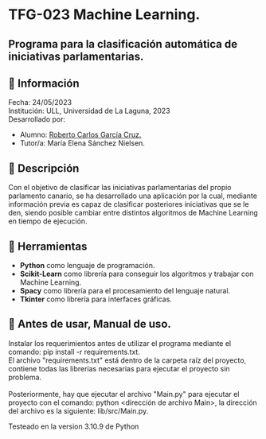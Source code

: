 # TFG-023 Machine Learning.<br>
## Programa para la clasificación automática de iniciativas parlamentarias.<br>
## 📝 Información <br>
Fecha: 24/05/2023 <br>
Institución: ULL, Universidad de La Laguna, 2023 <br>
Desarrollado por: <br>
 - Alumno: [Roberto Carlos García Cruz.](https://github.com/robersharkY) <br>
 - Tutor/a: María Elena Sánchez Nielsen. <br>
## 📕 Descripción <br>
Con el objetivo de clasificar las iniciativas parlamentarias del propio parlamento canario, se ha desarrollado una aplicación por la cual, mediante información previa es capaz de clasificar posteriores iniciativas que se le den, siendo posible cambiar entre distintos algoritmos de Machine Learning en tiempo de ejecución.<br>
## 🔩 Herramientas <br>
- <b>Python</b> como lenguaje de programación.<br>
- <b>Scikit-Learn</b> como librería para conseguir los algoritmos y trabajar con Machine Learning.<br>
- <b>Spacy</b> como librería para el procesamiento del lenguaje natural.<br>
- <b>Tkinter</b> como librería para interfaces gráficas.<br>
## 📖 Antes de usar, Manual de uso. <br>
Instalar los requerimientos antes de utilizar el programa mediante el comando: pip install -r requirements.txt. <br>
El archivo "requirements.txt" está dentro de la carpeta raíz del proyecto, contiene todas las librerías necesarias para ejecutar el proyecto sin problema. <br>
<br>
Posteriormente, hay que ejecutar el archivo "Main.py" para ejecutar el proyecto con el comando: python <dirección de archivo Main>, la dirección del archivo es la siguiente: lib/src/Main.py.

Testeado en la version 3.10.9 de Python

